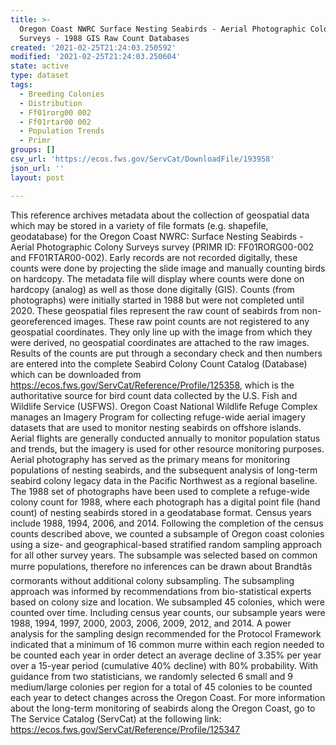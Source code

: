 ```yaml
---
title: >-
  Oregon Coast NWRC Surface Nesting Seabirds - Aerial Photographic Colony
  Surveys - 1988 GIS Raw Count Databases
created: '2021-02-25T21:24:03.250592'
modified: '2021-02-25T21:24:03.250604'
state: active
type: dataset
tags:
  - Breeding Colonies
  - Distribution
  - Ff01rorg00 002
  - Ff01rtar00 002
  - Population Trends
  - Primr
groups: []
csv_url: 'https://ecos.fws.gov/ServCat/DownloadFile/193958'
json_url: ''
layout: post

---
```

This reference archives metadata about the collection of geospatial data which may be stored in a variety of file formats (e.g. shapefile, geodatabase) for the Oregon Coast NWRC: Surface Nesting Seabirds - Aerial Photographic Colony Surveys survey (PRIMR ID: FF01RORG00-002 and FF01RTAR00-002). Early records are not recorded digitally, these counts were done by projecting the slide image and manually counting birds on hardcopy. The metadata file will display where counts were done on hardcopy (analog) as well as those done digitally (GIS). Counts (from photographs) were initially started in 1988 but were not completed until 2020. These geospatial files represent the raw count of seabirds from non-georeferenced images. These raw point counts are not registered to any geospatial coordinates. They only line up with the image from which they were derived, no geospatial coordinates are attached to the raw images. Results of the counts are put through a secondary check and then numbers are entered into the complete Seabird Colony Count Catalog (Database) which can be downloaded from <https://ecos.fws.gov/ServCat/Reference/Profile/125358>, which is the authoritative source for bird count data collected by the U.S. Fish and Wildlife Service (USFWS). Oregon Coast National Wildlife Refuge Complex manages an Imagery Program for collecting refuge-wide aerial imagery datasets that are used to monitor nesting seabirds on offshore islands. Aerial flights are generally conducted annually to monitor population status and trends, but the imagery is used for other resource monitoring purposes. Aerial photography has served as the primary means for monitoring populations of nesting seabirds, and the subsequent analysis of long-term seabird colony legacy data in the Pacific Northwest as a regional baseline. The 1988 set of photographs have been used to complete a refuge-wide colony count for 1988, where each photograph has a digital point file (hand count) of nesting seabirds stored in a geodatabase format. Census years include 1988, 1994, 2006, and 2014. Following the completion of the census counts described above, we counted a subsample of Oregon coast colonies using a size- and geographical-based stratified random sampling approach for all other survey years. The subsample was selected based on common murre populations, therefore no inferences can be drawn about Brandtâs cormorants without additional colony subsampling. The subsampling approach was informed by recommendations from bio-statistical experts based on colony size and location. We subsampled 45 colonies, which were counted over time. Including census year counts, our subsample years were 1988, 1994, 1997, 2000, 2003, 2006, 2009, 2012, and 2014. A power analysis for the sampling design recommended for the Protocol Framework indicated that a minimum of 16 common murre within each region needed to be counted each year in order detect an average decline of 3.35% per year over a 15-year period (cumulative 40% decline) with 80% probability. With guidance from two statisticians, we randomly selected 6 small and 9 medium/large colonies per region for a total of 45 colonies to be counted each year to detect changes across the Oregon Coast. For more information about the long-term monitoring of seabirds along the Oregon Coast, go to The Service Catalog (ServCat) at the following link: https://ecos.fws.gov/ServCat/Reference/Profile/125347
